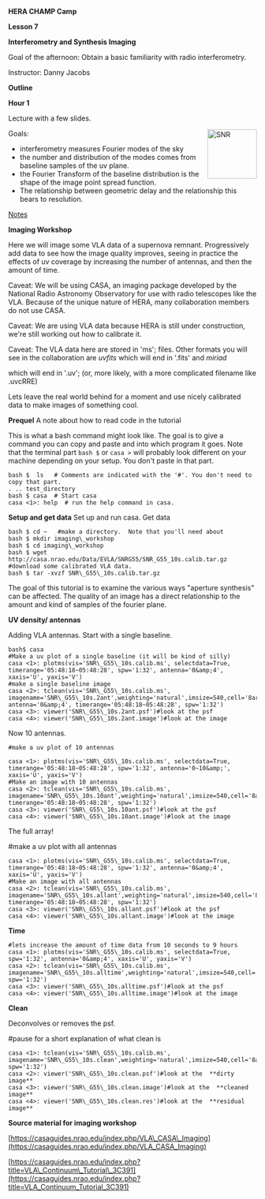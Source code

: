 **HERA CHAMP Camp**

**Lesson 7**

**Interferometry and Synthesis Imaging**

Goal of the afternoon: Obtain a basic familiarity with radio interferometry.

Instructor: Danny Jacobs

**Outline**

**Hour 1**

Lecture with a few slides.

<img src="https://github.com/HERA-Team/CHAMP_Bootcamp/blob/master/Lesson7_Interferometry/SNR_G55.png" alt="SNR" width="400px" align="right" style="width:100px; align:right;"/>

Goals:

- interferometry measures Fourier modes of the sky
- the number and distribution of the modes comes from baseline samples of the uv plane.
- the Fourier Transform of the baseline distribution is the shape of the image point spread function.
- The relationship between geometric delay and the relationship this bears to resolution.

[Notes](http://hera.pbworks.com/w/file/117911112/1271_001.pdf)


**Imaging Workshop**

Here we will image some VLA data of a supernova remnant.  Progressively add data to see how the image quality improves, seeing in practice the effects of uv coverage by increasing the number of antennas, and then the amount of time.

Caveat: We will be using CASA, an imaging package developed by the National Radio Astronomy Observatory for use with radio telescopes like the VLA.  Because of the unique nature of HERA, many collaboration members do not use CASA.

Caveat: We are using VLA data because HERA is still under construction, we're still working out how to calibrate it.

Caveat: The VLA data here are stored in 'ms'; files. Other formats you will see in the collaboration are _uvfits_ which will end in '.fits' and _miriad_

which will end in '.uv'; (or, more likely, with a more complicated filename like .uvcRRE)

Lets leave the real world behind for a moment and use nicely calibrated data to make images of something cool.

**Prequel**
A note about how to read code in the tutorial 

This is what a bash command might look like.  The goal is to give a command you can copy and paste and into which program it goes. Note that the terminal part `bash $` or `casa >` will probably look different on your machine depending on your setup. You don't paste in that part.
```
bash $  ls   # Comments are indicated with the '#'. You don't need to copy that part.
. .. test_directory
bash $ casa  # Start casa
casa <1>: help  # run the help command in casa.
```


**Setup and get data**
Set up and run casa. Get data
```
bash $ cd ~   #make a directory.  Note that you'll need about 
bash $ mkdir imaging\_workshop
bash $ cd imaging\_workshop  
bash $ wget http://casa.nrao.edu/Data/EVLA/SNRG55/SNR_G55_10s.calib.tar.gz  #download some calibrated VLA data.
bash $ tar -xvzf SNR\_G55\_10s.calib.tar.gz
```
The goal of this tutorial is to examine the various ways &quot;aperture synthesis&quot; can be affected.  The quality of an image has a direct relationship to the amount and kind of samples of the fourier plane.

**UV density/ antennas**

Adding VLA antennas.  Start with a single baseline.
```
bash$ casa
#Make a uv plot of a single baseline (it will be kind of silly)
casa <1>: plotms(vis='SNR\_G55\_10s.calib.ms', selectdata=True, timerange='05:48:18~05:48:28', spw='1:32', antenna='0&amp;4', xaxis='U', yaxis='V')
#make a single baseline image
casa <2>: tclean(vis='SNR\_G55\_10s.calib.ms', imagename='SNR\_G55\_10s.2ant',weighting='natural',imsize=540,cell='8arcsec',niter=0,interactive=False, antenna='0&amp;4', timerange='05:48:18~05:48:28', spw='1:32')
casa <3>: viewer('SNR\_G55\_10s.2ant.psf')#look at the psf
casa <4>: viewer('SNR\_G55\_10s.2ant.image')#look at the image
```
Now 10 antennas.
```
#make a uv plot of 10 antennas

casa <1>: plotms(vis='SNR\_G55\_10s.calib.ms', selectdata=True, timerange='05:48:18~05:48:28', spw='1:32', antenna='0~10&amp;', xaxis='U', yaxis='V')
#Make an image with 10 antennas
casa <2>: tclean(vis='SNR\_G55\_10s.calib.ms', imagename='SNR\_G55\_10s.10ant',weighting='natural',imsize=540,cell='8arcsec',niter=0,interactive=False,antenna='0~10&amp;', timerange='05:48:18~05:48:28', spw='1:32')
casa <3>: viewer('SNR\_G55\_10s.10ant.psf')#look at the psf
casa <4>: viewer('SNR\_G55\_10s.10ant.image')#look at the image
```
The full array!

#make a uv plot with all antennas
```
casa <1>: plotms(vis='SNR\_G55\_10s.calib.ms', selectdata=True, timerange='05:48:18~05:48:28', spw='1:32', antenna='0&amp;4', xaxis='U', yaxis='V')
#Make an image with all antennas
casa <2>: tclean(vis='SNR\_G55\_10s.calib.ms', imagename='SNR\_G55\_10s.allant',weighting='natural',imsize=540,cell='8arcsec',niter=0,interactive=False, timerange='05:48:18~05:48:28', spw='1:32')
casa <3>: viewer('SNR\_G55\_10s.allant.psf')#look at the psf
casa <4>: viewer('SNR\_G55\_10s.allant.image')#look at the image
```


**Time**
```
#lets increase the amount of time data from 10 seconds to 9 hours
casa <1>: plotms(vis='SNR\_G55\_10s.calib.ms', selectdata=True, spw='1:32', antenna='0&amp;4', xaxis='U', yaxis='V')
casa <2>: tclean(vis='SNR\_G55\_10s.calib.ms', imagename='SNR\_G55\_10s.alltime',weighting='natural',imsize=540,cell='8arcsec',niter=0,interactive=False, spw='1:32')
casa <3>: viewer('SNR\_G55\_10s.alltime.psf')#look at the psf
casa <4>: viewer('SNR\_G55\_10s.alltime.image')#look at the image
```
**Clean**

Deconvolves or removes the psf.

#pause for a short explanation of what clean is
```
casa <1>: tclean(vis='SNR\_G55\_10s.calib.ms', imagename='SNR\_G55\_10s.clean',weighting='natural',imsize=540,cell='8arcsec',niter=1000,interactive=True, spw='1:32')
casa <2>: viewer('SNR\_G55\_10s.clean.psf')#look at the  **dirty image**
casa <3>: viewer('SNR\_G55\_10s.clean.image')#look at the  **cleaned image**
casa <4>: viewer('SNR\_G55\_10s.clean.res')#look at the  **residual image**
```


**Source material for imaging workshop**

[https://casaguides.nrao.edu/index.php/VLA\_CASA\_Imaging](https://casaguides.nrao.edu/index.php/VLA_CASA_Imaging)

[https://casaguides.nrao.edu/index.php?title=VLA\_Continuum\_Tutorial\_3C391](https://casaguides.nrao.edu/index.php?title=VLA_Continuum_Tutorial_3C391)
